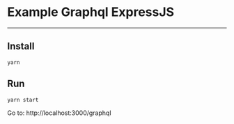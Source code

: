 # Example Graphql ExpressJS

------

## Install
```
yarn
```

## Run
```
yarn start
```

Go to: http://localhost:3000/graphql